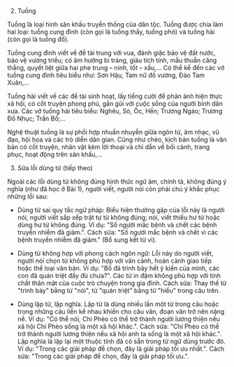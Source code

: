 2. Tuồng

Tuồng là loại hình sân khấu truyền thống của dân tộc. Tuồng được chia làm hai loại: tuồng cung đình (còn gọi là tuồng thầy, tuồng phò) và tuồng hài (còn gọi là tuồng đố).

Tuồng cung đình viết về đề tài trung với vua, đánh giặc bảo vệ đất nước, bảo vệ vương triều; có âm hưởng bi tráng, giàu tích tính, mẫu thuẫn căng thẳng, quyết liệt giữa hai phe trung – ninh, tốt – xấu,... Có thể kể đến các vở tuồng cung đình tiêu biểu như: Sơn Hậu, Tam nữ đồ vương, Đào Tam Xuân,...

Tuồng hài viết về các đề tài sinh hoạt, lấy tiếng cười để phản ánh hiện thực xã hội, có cốt truyện phong phú, gắn gũi với cuộc sống của người bình dân xưa. Các vở tuồng hài tiêu biểu: Nghêu, Sò, Ốc, Hến; Trương Ngáo; Trương Đồ Nhục; Trần Bố;...

Nghệ thuật tuồng là sự phối hợp nhuần nhuyễn giữa ngôn từ, âm nhạc, vũ đạo, hội họa và các trò diễn dân gian. Cũng như chèo, kịch bản tuồng là văn bản có cốt truyện, nhân vật kèm lời thoại và chỉ dẫn về bối cảnh, trang phục, hoạt động trên sân khấu,...

3. Sửa lỗi dùng từ (tiếp theo)

Ngoài các lỗi dùng từ không đúng hình thức ngữ âm, chính tả, không đúng ý nghĩa (như đã học ở Bài 1), người viết, người nói còn phải chú ý khắc phục những lỗi sau:

- Dùng từ sai quy tắc ngữ pháp: Biểu hiện thường gặp của lỗi này là người nói, người viết sắp xếp trật tự từ không đúng; nói, viết thiếu hư từ hoặc dùng hư từ không đúng. Ví dụ: "Số người mắc bệnh và chết các bệnh truyền nhiễm đã giảm.". Cách sửa: "Số người mắc bệnh và chết vì các bệnh truyền nhiễm đã giảm." (Bổ sung kết từ vì).

- Dùng từ không hợp với phong cách ngôn ngữ: Lỗi này do người viết, người nói chọn từ không phù hợp với văn cảnh, hoàn cảnh giao tiếp hoặc thể loại văn bản. Ví dụ: "Bố đã trình bày hết ý kiến của mình, các con đã quán triệt đầy đủ chưa?". Các từ in đậm không phù hợp với tính chất thân mật của cuộc trò chuyện trong gia đình. Cách sửa: Thay thế từ "trình bày" bằng từ "nói", từ "quán triệt" bằng từ "hiểu" trong câu trên.

- Dùng lặp từ, lặp nghĩa. Lặp từ là dùng nhiều lần một từ trong câu hoặc trong những câu liền kề nhau khiến cho câu văn, đoạn văn trở nên nặng nề. Ví dụ: "Có thể nói, Chí Phèo có thể trở thành người lương thiện nếu xã hội Chí Phèo sống là một xã hội khác.". Cách sửa: "Chí Phèo có thể trở thành người lương thiện nếu xã hội anh ta sống là một xã hội khác.". Lặp nghĩa là lặp lại một thuộc tính đã có sẵn trong từ ngữ dùng trước đó. Ví dụ: "Trong các giải pháp để chọn, đây là giải pháp tối ưu nhất.". Cách sửa: "Trong các giải pháp để chọn, đây là giải pháp tối ưu.".